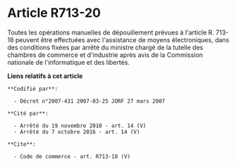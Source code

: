 # Article R713-20

Toutes les opérations manuelles de dépouillement prévues à l'article R. 713-18 peuvent être effectuées avec l'assistance de
moyens électroniques, dans des conditions fixées par arrêté du ministre chargé de la tutelle des chambres de commerce et
d'industrie après avis de la Commission nationale de l'informatique et des libertés.

**Liens relatifs à cet article**

	**Codifié par**:

	  - Décret n°2007-431 2007-03-25 JORF 27 mars 2007

	**Cité par**:

	  - Arrêté du 19 novembre 2010 - art. 14 (V)
	  - Arrêté du 7 octobre 2016 - art. 14 (V)

	**Cite**:

	  - Code de commerce - art. R713-18 (V)

